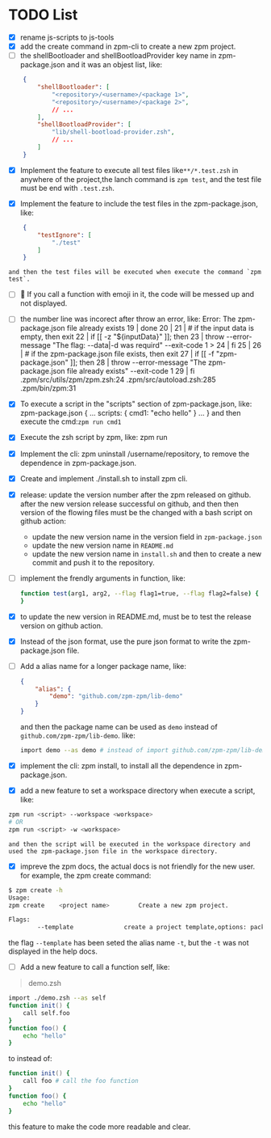 # TODO List

* [x] rename js-scripts to js-tools
* [x] add the create command in zpm-cli to create a new zpm project.
* [ ] the shellBootloader and shellBootloadProvider key name in zpm-package.json and it was an objest list, like: 
```json
    {
        "shellBootloader": [
            "<repository>/<username>/<package 1>",
            "<repository>/<username>/<package 2>",
            // ...
        ],
        "shellBootloadProvider": [
            "lib/shell-bootload-provider.zsh",
            // ...
        ]
    }
```

* [x] Implement the feature to execute all test files like`**/*.test.zsh` in anywhere of the project,the lanch command is `zpm test`, and the test file must be end with `.test.zsh`.

* [x] Implement the feature to include the test files in the zpm-package.json, like:
```json
    {
        "testIgnore": [
            "./test"
        ]
    }
```
    and then the test files will be executed when execute the command `zpm test`.
* [ ] 🎉 If you call a function with emoji in it, the code will be messed up and not displayed.
* [ ] the number line was incorect after throw an error, like:
        Error: The zpm-package.json file already exists
        19 |     done
        20 | 
        21 |     # if the input data is empty, then exit
        22 |     if [[ -z "${inputData}" ]]; then
        23 |         throw --error-message "The flag: --data|-d was requird" --exit-code 1
        > 24 |     fi
        25 | 
        26 |     # if the zpm-package.json file exists, then exit
        27 |     if [[ -f "zpm-package.json" ]]; then
        28 |         throw --error-message "The zpm-package.json file already exists" --exit-code 1
        29 |     fi
        .zpm/src/utils/zpm/zpm.zsh:24
        .zpm/src/autoload.zsh:285
        .zpm/bin/zpm:31
* [x] To execute a script in the "scripts" section of zpm-package.json, like:
    zpm-package.json
    {
        ...
        scripts: {
            cmd1: "echo hello"
        }
        ...
    }
    and then execute the cmd:`zpm run cmd1`
    
* [x] Execute the zsh script by zpm, like: zpm run <zsh-script>
* [x] Implement the cli: zpm uninstall <domain>/username/repository, to
    remove the dependence in zpm-package.json.
* [x] Create and implement ./install.sh to install zpm cli.
* [x] release: update the version number after the zpm released on github.
    after the new version release successful on github, and then then version of the flowing files must be the changed with a bash script on github action:
    - update the new version name in the version field in `zpm-package.json`
    - update the new version name in `README.md`
    - update the new version name in `install.sh`
    and then to create a new commit and push it to the repository.

* [ ] implement the frendly arguments in function, like:
    ```zsh
    function test(arg1, arg2, --flag flag1=true, --flag flag2=false) {
    }
    ```

* [x] to update the new version in README.md, must be to test the release version on github action.
* [x] Instead of the json format, use the pure json format to write the zpm-package.json file.
* [ ] Add a alias name for a longer package name, like:
    ```json
    {
        "alias": {
            "demo": "github.com/zpm-zpm/lib-demo"
        }
    }
    ```
    and then the package name can be used as `demo` instead of `github.com/zpm-zpm/lib-demo`. like:
    ```zsh
    import demo --as demo # instead of import github.com/zpm-zpm/lib-demo --as demo
    ```

* [x] implement the cli: zpm install, to install all the dependence in zpm-package.json.
* [x] add a new feature to set a workspace directory when execute a script, like:
```zsh
zpm run <script> --workspace <workspace>
# OR
zpm run <script> -w <workspace>
```
    and then the script will be executed in the workspace directory and used the zpm-package.json file in the workspace directory.

* [x] impreve the zpm docs, the actual docs is not friendly for the new user. for example, the zpm create command:
``` zsh
$ zpm create -h
Usage: 
zpm create    <project name>        Create a new zpm project.

Flags:
        --template              create a project template,options: package(default),plugin,dotfiles
```
the flag `--template` has been seted the alias name `-t`, but the `-t` was not displayed in the help docs.

* [ ] Add a new feature to call a function self, like:
> demo.zsh
``` zsh 
import ./demo.zsh --as self
function init() {
    call self.foo
}
function foo() {
    echo "hello"
}
```
to instead of:
```zsh
function init() {
    call foo # call the foo function
}
function foo() {
    echo "hello"
}
```
this feature to make the code more readable and clear.
